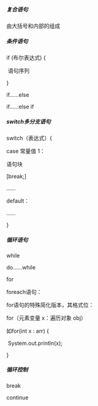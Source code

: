 ##### 复合语句

由大括号和内部的组成

##### 条件语句

if (布尔表达式) {

​		语句序列

}

if……else

if……else if

##### switch多分支语句

switch（表达式）{

case 常量值 1：

语句块

[break;]

……

default：

……

}

##### 循环语句

while

do……while

for

foreach语句：

for语句的特殊简化版本，其格式位：

for（元素变量 x：遍历对象 obj）

如for(int x : arr) {

​		System.out.println(x);

}

##### 循环控制

break

continue